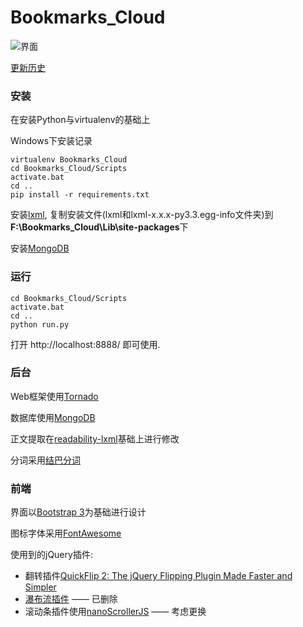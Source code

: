 Bookmarks_Cloud
===============

![界面](http://zoeyyoung.gitcafe.com/static/images/20130807001420.jpg)

[更新历史](http://zoeyyoung.gitcafe.com/bookmarks-cloud-tornado-project.html)

### 安装

在安装Python与virtualenv的基础上

Windows下安装记录

    virtualenv Bookmarks_Cloud
    cd Bookmarks_Cloud/Scripts
    activate.bat
    cd ..
    pip install -r requirements.txt

安装[lxml](http://www.lfd.uci.edu/~gohlke/pythonlibs/), 复制安装文件(lxml和lxml-x.x.x-py3.3.egg-info文件夹)到**F:\Bookmarks_Cloud\Lib\site-packages**下

安装[MongoDB](http://www.mongodb.org/)

### 运行

    cd Bookmarks_Cloud/Scripts
    activate.bat
    cd ..
    python run.py

打开 http://localhost:8888/ 即可使用.

### 后台

Web框架使用[Tornado](https://github.com/facebook/tornado)

数据库使用[MongoDB](http://www.mongodb.org/)

正文提取在[readability-lxml](https://github.com/buriy/python-readability)基础上进行修改

分词采用[结巴分词](https://github.com/fxsjy/jieba/tree/jieba3k)

### 前端

界面以[Bootstrap 3](http://getbootstrap.com/)为基础进行设计

图标字体采用[FontAwesome](http://fontawesome.io/)

使用到的jQuery插件:

* 翻转插件[QuickFlip 2: The jQuery Flipping Plugin Made Faster and Simpler](http://jonraasch.com/blog/quickflip-2-jquery-plugin)
* [瀑布流插件](http://wlog.cn/waterfall/index-zh.html) —— 已删除
* 滚动条插件使用[nanoScrollerJS](https://github.com/jamesflorentino/nanoScrollerJS) —— 考虑更换

